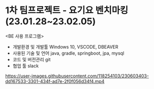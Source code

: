 # 1차 팀프로젝트 - 요기요 벤치마킹(23.01.28~23.02.05)

<BE 사용 프로그램>
- 개발환경 및 개발툴 
Windows 10, VSCODE, DBEAVER
- 사용된 기술 및 언어 
java, gradle, springboot, jpa, mysql
- 코드 및 버전관리 
git
- 협업 툴 slack

https://user-images.githubusercontent.com/118254103/230603403-dd167533-3301-434f-ad7e-2f0f056d34f4.mp4
